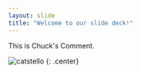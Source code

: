 ```yaml
---
layout: slide
title: "Welcome to our slide deck!"
---
```


This is Chuck's Comment.

![catstello](https://octodex.github.com/images/catstello.png)
{: .center}
